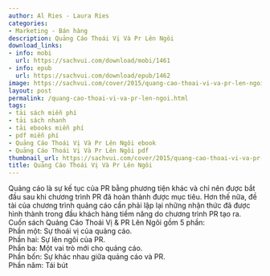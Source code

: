 ```yaml
---
author: Al Ries - Laura Ries
categories:
- Marketing - Bán hàng
description: Quảng Cáo Thoái Vị Và Pr Lên Ngôi
download_links:
- info: mobi
  url: https://sachvui.com/download/mobi/1461
- info: epub
  url: https://sachvui.com/download/epub/1462
image: https://sachvui.com/cover/2015/quang-cao-thoai-vi-va-pr-len-ngoi.jpg
layout: post
permalink: /quang-cao-thoai-vi-va-pr-len-ngoi.html
tags:
- tải sách miễn phí
- tải sách nhanh
- tải ebooks miễn phí
- pdf miễn phí
- Quảng Cáo Thoái Vị Và Pr Lên Ngôi ebook
- Quảng Cáo Thoái Vị Và Pr Lên Ngôi pdf
thumbnail_url: https://sachvui.com/cover/2015/quang-cao-thoai-vi-va-pr-len-ngoi.jpg
title: Quảng Cáo Thoái Vị Và Pr Lên Ngôi
---
```


 <div class="item-desc text-justify"> Quảng cáo là sự kế tục của PR bằng phương tiện khác và chỉ nên được bắt đầu sau khi chương trình PR đã hoàn thành được mục tiêu. Hơn thế nữa, đề tài của chương trình quảng cáo cần phải lập lại những nhận thức đã được hình thành trong đầu khách hàng tiềm năng do chương trình PR tạo ra.<br> Cuốn sách Quảng Cáo Thoái Vị &amp; PR Lên Ngôi gồm 5 phần:<br> Phần một: Sự thoái vị của quảng cáo.<br> Phần hai: Sự lên ngôi của PR.<br> Phần ba: Một vai trò mới cho quảng cáo.<br> Phần bốn: Sự khác nhau giữa quảng cáo và PR.<br> Phần năm: Tái bút <br> </div>